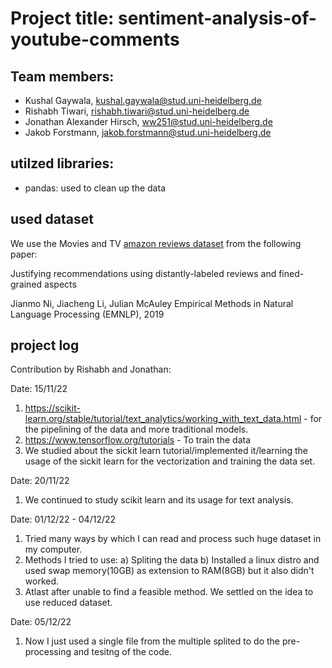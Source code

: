 # Project title: sentiment-analysis-of-youtube-comments
## Team members: 
- Kushal Gaywala, kushal.gaywala@stud.uni-heidelberg.de
- Rishabh Tiwari, rishabh.tiwari@stud.uni-heidelberg.de
- Jonathan Alexander Hirsch, ww251@stud.uni-heidelberg.de 
- Jakob Forstmann, jakob.forstmann@stud.uni-heidelberg.de

## utilzed libraries: 
- pandas: used to clean up the data 

## used dataset 
We use the Movies and TV [amazon reviews dataset](https://nijianmo.github.io/amazon/index.html) from the following paper:

Justifying recommendations using distantly-labeled reviews and fined-grained aspects

Jianmo Ni, Jiacheng Li, Julian McAuley
Empirical Methods in Natural Language Processing (EMNLP), 2019

## project log
Contribution by Rishabh and Jonathan:

Date: 15/11/22
1) https://scikit-learn.org/stable/tutorial/text_analytics/working_with_text_data.html - for the pipelining of the data and more traditional models.
2) https://www.tensorflow.org/tutorials - To train the data 
3) We studied about the sickit learn tutorial/implemented it/learning the usage of the sickit learn for the vectorization and training the data set. 

Date: 20/11/22

1) We continued to study scikit learn and its usage for text analysis.

Date: 01/12/22 - 04/12/22
1) Tried many ways by which I can read and process such huge dataset in my computer.
2) Methods I tried to use:
	a) Spliting the data
	b) Installed a linux distro and used swap memory(10GB) as extension to RAM(8GB) but it also didn't worked.
3) Atlast after unable to find a feasible method. We settled on the idea to use reduced dataset.

Date: 05/12/22
1) Now I just used a single file from the multiple splited to do the pre-processing and tesitng of the code.